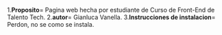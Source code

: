 1.**Proposito**= Pagina web hecha por estudiante de Curso de Front-End de Talento Tech.
2.**autor**= Gianluca Vanella.
3.**Instrucciones de instalacion**= Perdon, no se como se instala.
